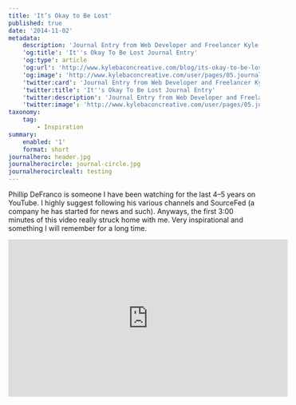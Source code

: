 ```yaml
---
title: 'It’s Okay to Be Lost'
published: true
date: '2014-11-02'
metadata:
    description: 'Journal Entry from Web Developer and Freelancer Kyle Bacon. It''s okay to be lost when everything seems to be hard.'
    'og:title': 'It''s Okay To Be Lost Journal Entry'
    'og:type': article
    'og:url': 'http://www.kylebaconcreative.com/blog/its-okay-to-be-lost'
    'og:image': 'http://www.kylebaconcreative.com/user/pages/05.journal/its-okay-to-be-lost/header.jpg'
    'twitter:card': 'Journal Entry from Web Developer and Freelancer Kyle Bacon. It''s okay to be lost when everything seems to be hard.'
    'twitter:title': 'It''s Okay To Be Lost Journal Entry'
    'twitter:description': 'Journal Entry from Web Developer and Freelancer Kyle Bacon. It''s okay to be lost when everything seems to be hard.'
    'twitter:image': 'http://www.kylebaconcreative.com/user/pages/05.journal/its-okay-to-be-lost/header.jpg'
taxonomy:
    tag:
        - Inspiration
summary:
    enabled: '1'
    format: short
journalhero: header.jpg
journalherocircle: journal-circle.jpg
journalherocirclealt: testing
---
```


Phillip DeFranco is someone I have been watching for the last 4–5 years on YouTube. I highly suggest following his various channels and SourceFed (a company he has started for news and such). Anyways, the first 3:00 minutes of this video really struck home with me. Very inspirational and something I will remember for a long time.

<iframe width="560" height="315" src="https://www.youtube.com/embed/vNYJKUAuJ4U" frameborder="0" allow="accelerometer; autoplay; encrypted-media; gyroscope; picture-in-picture" allowfullscreen></iframe>
